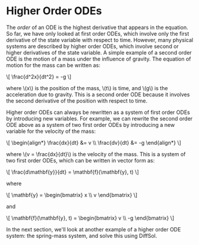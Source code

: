 # Higher Order ODEs

The *order* of an ODE is the highest derivative that appears in the equation. So far, we have only looked at first order ODEs, which involve only the first derivative of the state variable with respect to time. However, many physical systems are described by higher order ODEs, which involve second or higher derivatives of the state variable. A simple example of a second order ODE is the motion of a mass under the influence of gravity. The equation of motion for the mass can be written as:

\\[
\frac{d^2x}{dt^2} = -g
\\]

where \\(x\\) is the position of the mass, \\(t\\) is time, and \\(g\\) is the acceleration due to gravity. This is a second order ODE because it involves the second derivative of the position with respect to time. 

Higher order ODEs can always be rewritten as a system of first order ODEs by introducing new variables. For example, we can rewrite the second order ODE above as a system of two first order ODEs by introducing a new variable for the velocity of the mass:

\\[
\begin{align*}
\frac{dx}{dt} &= v \\\\
\frac{dv}{dt} &= -g
\end{align*}
\\]

where \\(v = \frac{dx}{dt}\\) is the velocity of the mass. This is a system of two first order ODEs, which can be written in vector form as:

\\[
\frac{d\mathbf{y}}{dt} = \mathbf{f}(\mathbf{y}, t)
\\]

where

\\[
\mathbf{y} = \begin{bmatrix} x \\\\ v \end{bmatrix}
\\]

and

\\[
\mathbf{f}(\mathbf{y}, t) = \begin{bmatrix} v \\\\ -g \end{bmatrix}
\\]

In the next section, we'll look at another example of a higher order ODE system: the spring-mass system, and solve this using DiffSol.